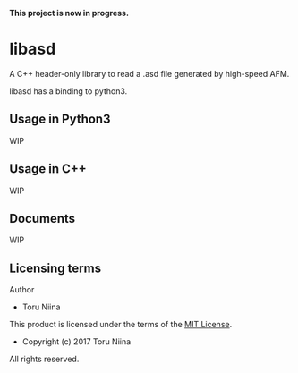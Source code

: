 __This project is now in progress.__

# libasd

A C++ header-only library to read a .asd file generated by high-speed AFM.

libasd has a binding to python3.

## Usage in Python3

WIP

## Usage in C++

WIP

## Documents

WIP

## Licensing terms

Author
- Toru Niina

This product is licensed under the terms of the [MIT License](LICENSE).

- Copyright (c) 2017 Toru Niina

All rights reserved.

